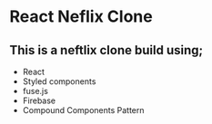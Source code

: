 # React Neflix Clone

## This is a neftlix clone build using;

- React
- Styled components
- fuse.js
- Firebase
- Compound Components Pattern
